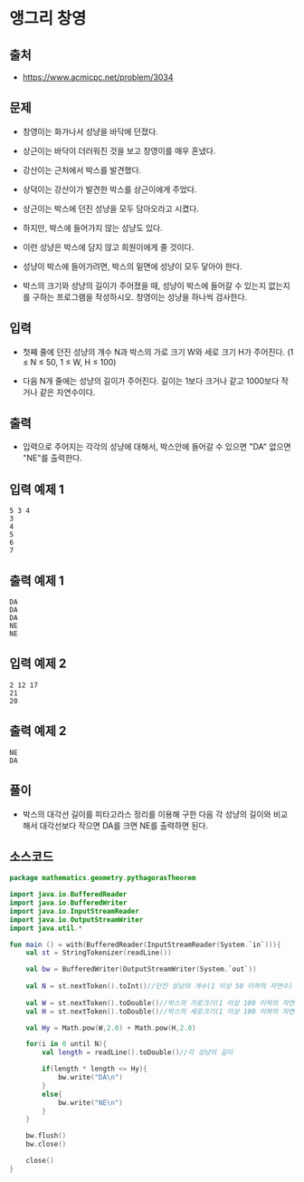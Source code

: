 # 앵그리 창영

## 출처

* https://www.acmicpc.net/problem/3034

## 문제

* 창영이는 화가나서 성냥을 바닥에 던졌다.

* 상근이는 바닥이 더러워진 것을 보고 창영이를 매우 혼냈다.

* 강산이는 근처에서 박스를 발견했다.

* 상덕이는 강산이가 발견한 박스를 상근이에게 주었다.

* 상근이는 박스에 던진 성냥을 모두 담아오라고 시켰다.

* 하지만, 박스에 들어가지 않는 성냥도 있다.

* 이런 성냥은 박스에 담지 않고 희원이에게 줄 것이다.

* 성냥이 박스에 들어가려면, 박스의 밑면에 성냥이 모두 닿아야 한다.

* 박스의 크기와 성냥의 길이가 주어졌을 때, 성냥이 박스에 들어갈 수 있는지 없는지를 구하는 프로그램을 작성하시오. 창영이는 성냥을 하나씩 검사한다.

## 입력

* 첫째 줄에 던진 성냥의 개수 N과 박스의 가로 크기 W와 세로 크기 H가 주어진다. (1 ≤ N ≤ 50, 1 ≤ W, H ≤ 100)

* 다음 N개 줄에는 성냥의 길이가 주어진다. 길이는 1보다 크거나 같고 1000보다 작거나 같은 자연수이다. 

## 출력

* 입력으로 주어지는 각각의 성냥에 대해서, 박스안에 들어갈 수 있으면 "DA" 없으면 "NE"를 출력한다.

## 입력 예제 1

```
5 3 4
3
4
5
6
7
```

## 출력 예제 1

```
DA
DA
DA
NE
NE
```

## 입력 예제 2

```
2 12 17
21
20
```

## 출력 예제 2

```
NE
DA
```

## 풀이

* 박스의 대각선 길이를 피타고라스 정리를 이용해 구한 다음 각 성냥의 길이와 비교해서 대각선보다 작으면 DA를 크면 NE를 출력하면 된다.

## 소스코드

```kotlin
package mathematics.geometry.pythagorasTheorem

import java.io.BufferedReader
import java.io.BufferedWriter
import java.io.InputStreamReader
import java.io.OutputStreamWriter
import java.util.*

fun main () = with(BufferedReader(InputStreamReader(System.`in`))){
    val st = StringTokenizer(readLine())

    val bw = BufferedWriter(OutputStreamWriter(System.`out`))
    
    val N = st.nextToken().toInt()//던진 성냥의 개수(1 이상 50 이하의 자연수)
    
    val W = st.nextToken().toDouble()//박스의 가로크기(1 이상 100 이하의 자연수)
    val H = st.nextToken().toDouble()//박스의 세로크기(1 이상 100 이하의 자연수)

    val Hy = Math.pow(W,2.0) + Math.pow(H,2.0)

    for(i in 0 until N){
        val length = readLine().toDouble()//각 성냥의 길이

        if(length * length <= Hy){
            bw.write("DA\n")
        }
        else{
            bw.write("NE\n")
        }
    }

    bw.flush()
    bw.close()

    close()
}
```
